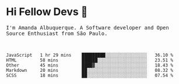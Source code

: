 # Hi Fellow Devs :wave:
   
<p>
  <samp>
    I'm Amanda Albuquerque. A Software developer and Open Source Enthusiast from São Paulo.
  </samp>

  
<!--   [![Twitter Follow](https://img.shields.io/twitter/follow/alalbux?style=social)](https://www.twitter.com/alalbux)
  [![Linkedin Badge](https://img.shields.io/badge/-alalbux-blue?style=flat-square&logo=Linkedin&logoColor=white&link=https://www.linkedin.com/in/alalbux/)](https://www.linkedin.com/in/alalbux/)
  [![Medium Badge](https://img.shields.io/badge/-alalbux-black?style=flat-square&logo=Medium&logoColor=white&link=https://medium.com/@alalbux)](https://medium.com/@alalbux) -->
</p>

  <br/>
  

<!--START_SECTION:waka-->
```text
JavaScript   1 hr 29 mins    █████████░░░░░░░░░░░░░░░░   36.10 % 
HTML         58 mins         ██████░░░░░░░░░░░░░░░░░░░   23.51 % 
Other        45 mins         ████▓░░░░░░░░░░░░░░░░░░░░   18.43 % 
Markdown     20 mins         ██░░░░░░░░░░░░░░░░░░░░░░░   08.32 % 
SCSS         18 mins         ██░░░░░░░░░░░░░░░░░░░░░░░   07.54 % 
```
<!--END_SECTION:waka-->


